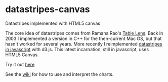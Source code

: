 # datastripes-canvas
Datastripes implemented with HTML5 canvas

The core idea of datastripes comes from Ramana Rao's [Table Lens](http://www2.parc.com/istl/groups/uir/publications/items/UIR-1994-07-Rao-CHI94-TableLens.pdf). Back in 2003 I implemented a version in C++ for the then-current Mac OS, but that hasn't worked for several years. More recently I reimplemented [datastripes in javascript](https://github.com/carlmanaster/datastripes) with d3.js.  This latest incarnation, still in javascript, uses HTML5 Canvas.

Try it out [here](https://carlmanaster.github.io/datastripes-canvas/index.html)

See the [wiki](https://github.com/carlmanaster/datastripes-canvas/wiki/Datastripes) for how to use and interpret the charts.
